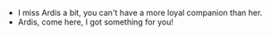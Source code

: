 - I miss Ardis a bit, you can't have a more loyal companion than her.
- Ardis, come here, I got something for you!

